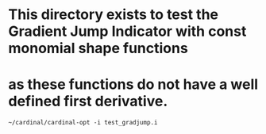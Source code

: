 # This directory exists to test the Gradient Jump Indicator with const monomial shape functions
# as these functions do not have a well defined first derivative.
`~/cardinal/cardinal-opt -i test_gradjump.i`